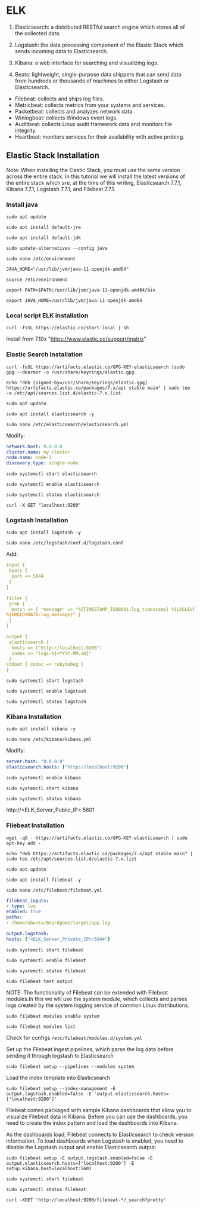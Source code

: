 # ELK

1. Elasticsearch: a distributed RESTful search engine which stores all of the collected data.

2. Logstash: the data processing component of the Elastic Stack which sends incoming data to Elasticsearch.

3. Kibana: a web interface for searching and visualizing logs.

4. Beats: lightweight, single-purpose data shippers that can send data from hundreds or thousands of machines to either Logstash or Elasticsearch.

- Filebeat: collects and ships log files.
- Metricbeat: collects metrics from your systems and services.
- Packetbeat: collects and analyzes network data.
- Winlogbeat: collects Windows event logs.
- Auditbeat: collects Linux audit framework data and monitors file integrity.
- Heartbeat: monitors services for their availability with active probing.

## Elastic Stack Installation

Note: When installing the Elastic Stack, you must use the same version across the entire stack. In this tutorial we will install the latest versions of the entire stack which are, at the time of this writing, Elasticsearch 7.7.1, Kibana 7.7.1, Logstash 7.7.1, and Filebeat 7.7.1.

### Install java

`sudo apt update`

`sudo apt install default-jre`

`sudo apt install default-jdk`

`sudo update-alternatives --config java`

`sudo nano /etc/environment`

`JAVA_HOME="/usr/lib/jvm/java-11-openjdk-amd64"`

`source /etc/environment`

`export PATH=$PATH:/usr/lib/jvm/java-11-openjdk-amd64/bin`

`export JAVA_HOME=/usr/lib/jvm/java-11-openjdk-amd64`

### Local script ELK installation

`curl -fsSL https://elastic.co/start-local | sh`

Install from 7.10x "https://www.elastic.co/support/matrix"

### Elastic Search Installation

`curl -fsSL https://artifacts.elastic.co/GPG-KEY-elasticsearch |sudo gpg --dearmor -o /usr/share/keyrings/elastic.gpg`

`echo "deb [signed-by=/usr/share/keyrings/elastic.gpg] https://artifacts.elastic.co/packages/7.x/apt stable main" | sudo tee -a /etc/apt/sources.list.d/elastic-7.x.list`

`sudo apt update`

`sudo apt install elasticsearch -y`

`sudo nano /etc/elasticsearch/elasticsearch.yml`

Modify:
```yaml
network.host: 0.0.0.0
cluster.name: my-cluster
node.name: node-1
discovery.type: single-node
```

`sudo systemctl start elasticsearch`

`sudo systemctl enable elasticsearch`

`sudo systemctl status elasticsearch`

`curl -X GET "localhost:9200"`

### Logstash Installation

`sudo apt install logstash -y`

`sudo nano /etc/logstash/conf.d/logstash.conf`

Add:

```yaml
input {
 beats {
  port => 5044
 }
}

filter {
 grok {
  match => { "message" => "%{TIMESTAMP_ISO8601:log_timestamp} %{LOGLEVEL:log_level}
%{GREEDYDATA:log_message}" }
 }
}

output {
 elasticsearch {
  hosts => ["http://localhost:9200"]
  index => "logs-%{+YYYY.MM.dd}"
 }
stdout { codec => rubydebug }
}
```

`sudo systemctl start logstash`

`sudo systemctl enable logstash`

`sudo systemctl status logstash`

### Kibana Installation

`sudo apt install kibana -y`

`sudo nano /etc/kibana/kibana.yml`

Modify:
```yaml
server.host: "0.0.0.0"
elasticsearch.hosts: ["http://localhost:9200"]
```

`sudo systemctl enable kibana`

`sudo systemctl start kibana`

`sudo systemctl status kibana`

http://<ELK_Server_Public_IP>:5601

### Filebeat Installation

`wget -qO - https://artifacts.elastic.co/GPG-KEY-elasticsearch | sudo apt-key add -`

`echo "deb https://artifacts.elastic.co/packages/7.x/apt stable main" | sudo tee /etc/apt/sources.list.d/elastic-7.x.list`

`sudo apt update`

`sudo apt install filebeat -y`

`sudo nano /etc/filebeat/filebeat.yml`

```yaml
filebeat.inputs:
- type: log
enabled: true
paths:
- /home/ubuntu/Boardgame/target/app.log

output.logstash:
hosts: ["<ELK_Server_Private_IP>:5044"]
```

`sudo systemctl start filebeat`

`sudo systemctl enable filebeat`

`sudo systemctl status filebeat`

`sudo filebeat test output`

NOTE: The functionality of Filebeat can be extended with Filebeat modules.In this we will use the system module, which collects and parses logs created by the system logging service of common Linux distributions.

`sudo filebeat modules enable system`

`sudo filebeat modules list`

Check for configs `/etc/filebeat/modules.d/system.yml`

Set up the Filebeat ingest pipelines, which parse the log data before sending it through logstash to Elasticsearch

`sudo filebeat setup --pipelines --modules system`

Load the index template into Elasticsearch

`sudo filebeat setup --index-management -E output.logstash.enabled=false -E 'output.elasticsearch.hosts=["localhost:9200"]'`

Filebeat comes packaged with sample Kibana dashboards that allow you to visualize Filebeat data in Kibana. Before you can use the dashboards, you need to create the index pattern and load the dashboards into Kibana.

As the dashboards load, Filebeat connects to Elasticsearch to check version information. To load dashboards when Logstash is enabled, you need to disable the Logstash output and enable Elasticsearch output:

`sudo filebeat setup -E output.logstash.enabled=false -E output.elasticsearch.hosts=['localhost:9200'] -E setup.kibana.host=localhost:5601`

`sudo systemctl start filebeat`

`sudo systemctl status filebeat`

`curl -XGET 'http://localhost:9200/filebeat-*/_search?pretty'`